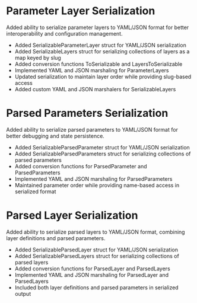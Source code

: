# Parameter Layer Serialization

Added ability to serialize parameter layers to YAML/JSON format for better interoperability and configuration management.

- Added SerializableParameterLayer struct for YAML/JSON serialization
- Added SerializableLayers struct for serializing collections of layers as a map keyed by slug
- Added conversion functions ToSerializable and LayersToSerializable
- Implemented YAML and JSON marshaling for ParameterLayers
- Updated serialization to maintain layer order while providing slug-based access
- Added custom YAML and JSON marshalers for SerializableLayers

# Parsed Parameters Serialization

Added ability to serialize parsed parameters to YAML/JSON format for better debugging and state persistence.

- Added SerializableParsedParameter struct for YAML/JSON serialization
- Added SerializableParsedParameters struct for serializing collections of parsed parameters
- Added conversion functions for ParsedParameter and ParsedParameters
- Implemented YAML and JSON marshaling for ParsedParameters
- Maintained parameter order while providing name-based access in serialized format

# Parsed Layer Serialization

Added ability to serialize parsed layers to YAML/JSON format, combining layer definitions and parsed parameters.

- Added SerializableParsedLayer struct for YAML/JSON serialization
- Added SerializableParsedLayers struct for serializing collections of parsed layers
- Added conversion functions for ParsedLayer and ParsedLayers
- Implemented YAML and JSON marshaling for ParsedLayer and ParsedLayers
- Included both layer definitions and parsed parameters in serialized output 
